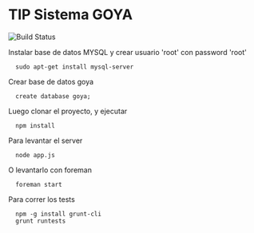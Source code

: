 TIP Sistema GOYA
====

![Build Status](https://api.travis-ci.org/linaresmariano/goya.png?branch=master)


Instalar base de datos MYSQL y crear usuario 'root' con password 'root'

      sudo apt-get install mysql-server
      
Crear base de datos goya 

      create database goya;


Luego clonar el proyecto, y ejecutar

      npm install



Para levantar el server

      node app.js



O levantarlo con foreman

      foreman start
	  
	  
Para correr los tests

      npm -g install grunt-cli
      grunt runtests




